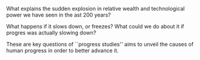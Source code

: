What explains the sudden explosion in relative wealth and technological power we have seen in the ast 200 years? 

What happens if it slows down, or freezes? What could we do about it if progres was actually slowing down? 

These are key questions of ``progress studies'' aims to unveil the causes of human progress in order to better advance it.
